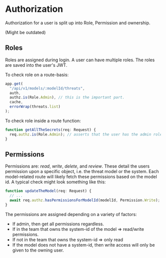 # Authorization

Authorization for a user is split up into Role, Permission and ownership.

(Might be outdated)

## Roles

Roles are assigned during login. A user can have multiple roles. The roles are saved into the user's JWT.

To check role on a route-basis:

```ts
app.get(
  "/api/v1/models/:modelId/threats",
  auth,
  authz.is(Role.Admin), // this is the important part.
  cache,
  errorWrap(threats.list)
);
```

To check role inside a route function:

```ts
function getAllTheSecrets(req: Request) {
  req.authz.is(Role.Admin); // asserts that the user has the admin role.
}
```

## Permissions

Permissions are: _read_, _write_, _delete_, and _review_. These detail the users permission upon a specific object, i.e. the threat model or the system.
Each model-related route will likely fetch these permissions based on the model id.
A typical check might look something like this:

```ts
function updateTheModel(req: Request) {
  // ...
  await req.authz.hasPermissionsForModelId(modelId, Permission.Write);
}
```

The permissions are assigned depending on a variety of factors:

- If admin, then get all permissions regardless.
- If in the team that owns the system-id of the model => read/write permissions.
- If not in the team that owns the system-id => only read
- If the model does not have a system-id, then write access will only be given to the owning user.
